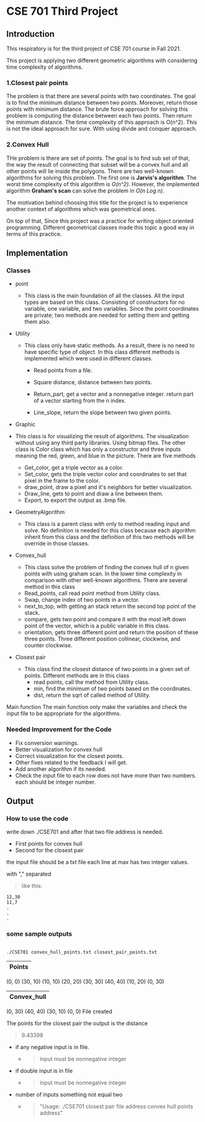 # CSE 701 Third Project #

## Introduction ##

This respiratory is for the third project of CSE 701 course in Fall 2021.

This project is applying two different geometric algorithms with considering time complexity of algorithms.

### 1.Closest pair points ###

The problem is that there are several points with two coordinates. The goal is to find the minimum distance between two points. Moreover, return those points with minimum distance. The brute force approach for solving this problem is computing the distance between each two points. Then return the minimum distance. The time complexity of this approach is O(n^2). This is not the ideal approach for sure. With using divide and conquer approach.

### 2.Convex Hull ###

THe problem is there are set of points. The goal is to find sub set of that, the way the result of connecting that subset will be a convex hull and all other points will lie inside the polygons. There are two well-known algorithms for solving this problem. The first one is **Jarvis's algorithm**. The worst time complexity of this algorithm is *O(n^2)*. However, the implemented algorithm **Graham's scan** can solve the problem in *O(n Log n)*.

The motivation behind choosing this title for the project is to experience another context of algorithms which was geometrical ones.

On top of that, Since this project was a practice for writing object oriented programming. Different geometrical classes made this topic a good way in terms of this practice.

## Implementation ##

### Classes ###

* point
  * This class is the main foundation of all the classes. All the input types are based on this class. Consisting of constructors for no variable, one variable, and two variables. Since the point coordinates are private; two methods are needed for setting them and getting them also.

* Utility
  * This class only have static methods. As a result, there is no need to have specific type of object. In this class different methods is implemented which were used in different classes.
    * Read points from a file.

    * Square distance, distance between two points.

    * Return_part, get a vector and a nonnegative integer. return part of a vector starting from the n index.

    * Line_slope, return the slope between two given points.

* Graphic

* This class is for visualizing the result of algorithms. The visualization without using any third party libraries. Using bitmap files. The other class is Color class which has only a constructor and three inputs meaning the red, green, and blue in the picture. There are five methods
  * Get_color, get a triple vector as a color.
  * Set_color, gets the triple vector color and coordinates to set that pixel in the frame to the color.
  * draw_point, draw a pixel and it's neighbors for better visualization.
  * Draw_line, gets to point and draw a line between them.
  * Export, to export the output as .bmp file.

* GeometryAlgorithm
  * This class is a parent class with only to method reading input and solve. No definition is needed for this class because each algorithm inherit from this class and the definition of this two methods will be override in those classes.

* Convex_hull
  * This class solve the problem of finding the convex hull of n given points with using graham scan. In the lower time complexity in comparison with other well-known algorithms. There are several method in this class
  * Read_points, call read point method from Utility class.
  * Swap, change index of two points in a vector.
  * next_to_top, with getting an stack return the second top point of the stack.
  * compare, gets two point and compare it with the most left down point of the vector, which is a public variable in this class.
  * orientation, gets three different point and return the position of these three points. Three different position collinear, clockwise, and counter clockwise.

* Closest pair
  * This class find the closest distance of two points in a given set of points. Different methods are in this class
    * read points, call the method from Utility class.
    * min, find the minimum of two points based on the coordinates.
    * dist, return the sqrt of called method of Utility.

Main function
The main function only make the variables and check the input file to be appropriate for the algorithms.

### Needed Improvement for the Code ###

* Fix conversion warnings.
* Better visualization for convex hull
* Correct visualization for the closest points.
* Other fixes related to the feedback I will get.
* Add another algorithm if its needed.
* Check the input file to each row does not have more than two numbers. each should be integer number.

## Output ##

### How to use the code ###

write down ./CSE701 and after that two file address is needed.

* First points for convex hull
* Second for the closest pair

the input file should be a txt file each line at max has two integer values.

with "," separated

>like this:

    12,30
    11,7
    .
    .
    .

### some sample outputs ###

```

./CSE701 convex_hull_points.txt closest_pair_points.txt

```

|Points|
|------|
(0, 0)
(30, 10)
(10, 10)
(20, 20)
(30, 30)
(40, 40)
(10, 20)
(0, 30)

|Convex_hull|
|-----------|
(0, 30)
(40, 40)
(30, 10)
(0, 0)
File created

The points for the closest pair the output is the distance
>9.43398

* if any negative input is in file.
  * > input must be nonnegative integer
* if double input is in file
  * > input must be nonnegative integer

* number of inputs something not equal two
  * > "Usage: ./CSE701  closest pair file address convex hull points address"
